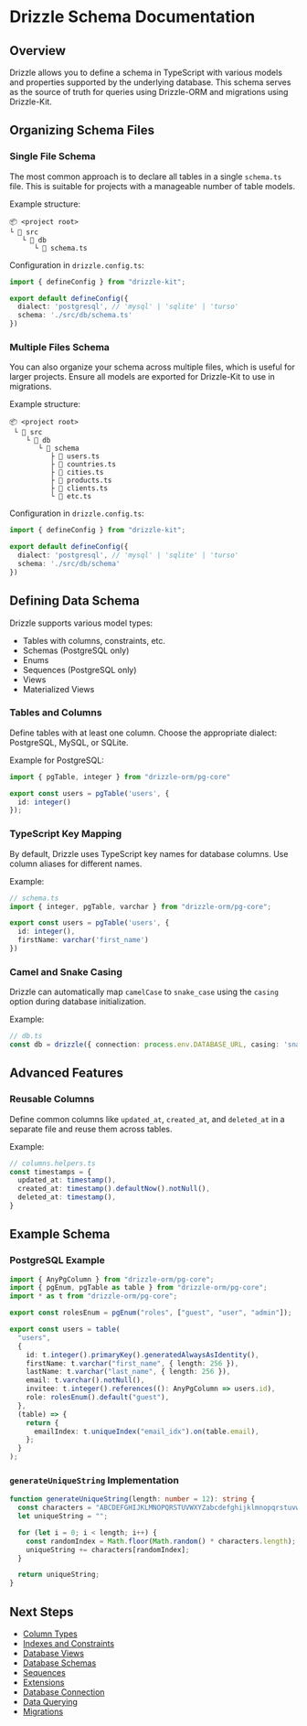 # Drizzle Schema Documentation

## Overview
Drizzle allows you to define a schema in TypeScript with various models and properties supported by the underlying database. This schema serves as the source of truth for queries using Drizzle-ORM and migrations using Drizzle-Kit.

## Organizing Schema Files

### Single File Schema
The most common approach is to declare all tables in a single `schema.ts` file. This is suitable for projects with a manageable number of table models.

Example structure:
```
📦 <project root>
└ 📂 src
   └ 📂 db
      └ 📜 schema.ts
```

Configuration in `drizzle.config.ts`:
```typescript
import { defineConfig } from "drizzle-kit";

export default defineConfig({
  dialect: 'postgresql', // 'mysql' | 'sqlite' | 'turso'
  schema: './src/db/schema.ts'
})
```

### Multiple Files Schema
You can also organize your schema across multiple files, which is useful for larger projects. Ensure all models are exported for Drizzle-Kit to use in migrations.

Example structure:
```
📦 <project root>
 └ 📂 src
    └ 📂 db
       └ 📂 schema
          ├ 📜 users.ts
          ├ 📜 countries.ts
          ├ 📜 cities.ts
          ├ 📜 products.ts
          ├ 📜 clients.ts
          └ 📜 etc.ts
```

Configuration in `drizzle.config.ts`:
```typescript
import { defineConfig } from "drizzle-kit";

export default defineConfig({
  dialect: 'postgresql', // 'mysql' | 'sqlite' | 'turso'
  schema: './src/db/schema'
})
```

## Defining Data Schema
Drizzle supports various model types:
- Tables with columns, constraints, etc.
- Schemas (PostgreSQL only)
- Enums
- Sequences (PostgreSQL only)
- Views
- Materialized Views

### Tables and Columns
Define tables with at least one column. Choose the appropriate dialect: PostgreSQL, MySQL, or SQLite.

Example for PostgreSQL:
```typescript
import { pgTable, integer } from "drizzle-orm/pg-core"

export const users = pgTable('users', {
  id: integer()
});
```

### TypeScript Key Mapping
By default, Drizzle uses TypeScript key names for database columns. Use column aliases for different names.

Example:
```typescript
// schema.ts
import { integer, pgTable, varchar } from "drizzle-orm/pg-core";

export const users = pgTable('users', {
  id: integer(),
  firstName: varchar('first_name')
})
```

### Camel and Snake Casing
Drizzle can automatically map `camelCase` to `snake_case` using the `casing` option during database initialization.

Example:
```typescript
// db.ts
const db = drizzle({ connection: process.env.DATABASE_URL, casing: 'snake_case' })
```

## Advanced Features

### Reusable Columns
Define common columns like `updated_at`, `created_at`, and `deleted_at` in a separate file and reuse them across tables.

Example:
```typescript
// columns.helpers.ts
const timestamps = {
  updated_at: timestamp(),
  created_at: timestamp().defaultNow().notNull(),
  deleted_at: timestamp(),
}
```

## Example Schema

### PostgreSQL Example
```typescript
import { AnyPgColumn } from "drizzle-orm/pg-core";
import { pgEnum, pgTable as table } from "drizzle-orm/pg-core";
import * as t from "drizzle-orm/pg-core";

export const rolesEnum = pgEnum("roles", ["guest", "user", "admin"]);

export const users = table(
  "users",
  {
    id: t.integer().primaryKey().generatedAlwaysAsIdentity(),
    firstName: t.varchar("first_name", { length: 256 }),
    lastName: t.varchar("last_name", { length: 256 }),
    email: t.varchar().notNull(),
    invitee: t.integer().references((): AnyPgColumn => users.id),
    role: rolesEnum().default("guest"),
  },
  (table) => {
    return {
      emailIndex: t.uniqueIndex("email_idx").on(table.email),
    };
  }
);
```

### `generateUniqueString` Implementation
```typescript
function generateUniqueString(length: number = 12): string {
  const characters = "ABCDEFGHIJKLMNOPQRSTUVWXYZabcdefghijklmnopqrstuvwxyz0123456789";
  let uniqueString = "";

  for (let i = 0; i < length; i++) {
    const randomIndex = Math.floor(Math.random() * characters.length);
    uniqueString += characters[randomIndex];
  }

  return uniqueString;
}
```

## Next Steps
- [Column Types](/docs/column-types/pg)
- [Indexes and Constraints](/docs/indexes-constraints)
- [Database Views](/docs/views)
- [Database Schemas](/docs/schemas)
- [Sequences](/docs/sequences)
- [Extensions](/docs/extensions/pg)
- [Database Connection](/docs/connect-overview)
- [Data Querying](/docs/data-querying)
- [Migrations](/docs/migrations)